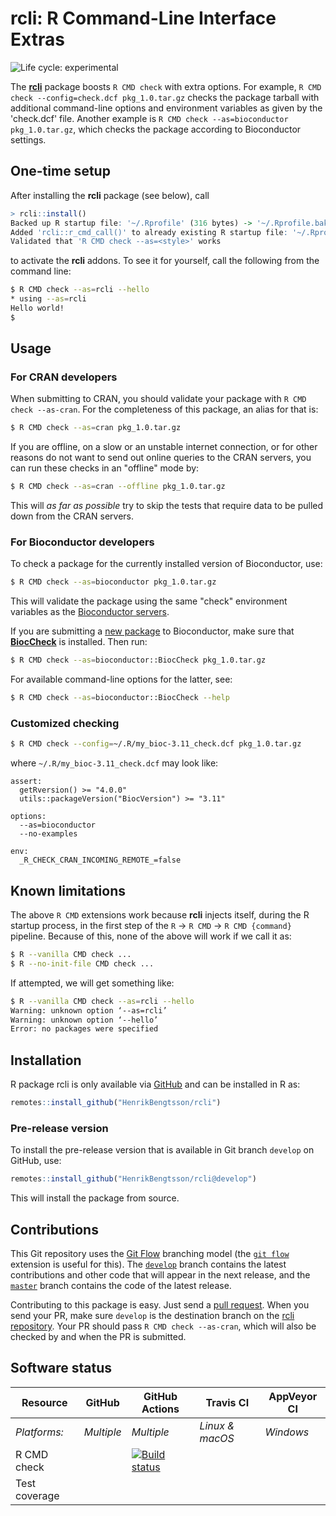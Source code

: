 # rcli: R Command-Line Interface Extras

![Life cycle: experimental](https://img.shields.io/badge/lifecycle-experimental-orange.svg)

The **[rcli]** package boosts `R CMD check` with extra options.  For example, `R CMD check --config=check.dcf pkg_1.0.tar.gz` checks the package tarball with additional command-line options and environment variables as given by the 'check.dcf' file.  Another example is `R CMD check --as=bioconductor pkg_1.0.tar.gz`, which checks the package according to Bioconductor settings.


## One-time setup

After installing the **rcli** package (see below), call

```r
> rcli::install()
Backed up R startup file: '~/.Rprofile' (316 bytes) -> '~/.Rprofile.bak.20200425-210609' (316 bytes)
Added 'rcli::r_cmd_call()' to already existing R startup file: '~/.Rprofile'
Validated that 'R CMD check --as=<style>' works
```

to activate the **rcli** addons.  To see it for yourself, call the following from the command line:

```sh
$ R CMD check --as=rcli --hello
* using --as=rcli
Hello world!
$ 
```


## Usage

### For CRAN developers

When submitting to CRAN, you should validate your package with `R CMD check --as-cran`.  For the completeness of this package, an alias for that is:

```sh
$ R CMD check --as=cran pkg_1.0.tar.gz
```

If you are offline, on a slow or an unstable internet connection, or for other reasons do not want to send out online queries to the CRAN servers, you can run these checks in an "offline" mode by:

```sh
$ R CMD check --as=cran --offline pkg_1.0.tar.gz
```

This will _as far as possible_ try to skip the tests that require data to be pulled down from the CRAN servers.  



### For Bioconductor developers

To check a package for the currently installed version of Bioconductor, use:

```sh
$ R CMD check --as=bioconductor pkg_1.0.tar.gz
```

This will validate the package using the same "check" environment variables as the [Bioconductor servers](https://github.com/Bioconductor/BBS).

If you are submitting a [new package](https://bioconductor.org/developers/package-guidelines/) to Bioconductor, make sure that **[BiocCheck]** is installed.  Then run:

```sh
$ R CMD check --as=bioconductor::BiocCheck pkg_1.0.tar.gz
```

For available command-line options for the latter, see:

```sh
$ R CMD check --as=bioconductor::BiocCheck --help
```


### Customized checking

```sh
$ R CMD check --config=~/.R/my_bioc-3.11_check.dcf pkg_1.0.tar.gz
```

where `~/.R/my_bioc-3.11_check.dcf` may look like:

```
assert:
  getRversion() >= "4.0.0"
  utils::packageVersion("BiocVersion") >= "3.11"
  
options:
  --as=bioconductor
  --no-examples

env:
  _R_CHECK_CRAN_INCOMING_REMOTE_=false
```


## Known limitations

The above `R CMD` extensions work because **rcli** injects itself, during the R startup process, in the first step of the `R` -> `R CMD` -> `R CMD {command}` pipeline.  Because of this, none of the above will work if we call it as:

```sh
$ R --vanilla CMD check ...
$ R --no-init-file CMD check ...
```

If attempted, we will get something like:

```sh
$ R --vanilla CMD check --as=rcli --hello
Warning: unknown option ‘--as=rcli’
Warning: unknown option ‘--hello’
Error: no packages were specified
```

[BiocCheck]: https://bioconductor.org/packages/BiocCheck/
[rcli]: https://github.com/HenrikBengtsson/rcli

## Installation
R package rcli is only available via [GitHub](https://github.com/HenrikBengtsson/rcli) and can be installed in R as:
```r
remotes::install_github("HenrikBengtsson/rcli")
```

### Pre-release version

To install the pre-release version that is available in Git branch `develop` on GitHub, use:
```r
remotes::install_github("HenrikBengtsson/rcli@develop")
```
This will install the package from source.  



## Contributions

This Git repository uses the [Git Flow](http://nvie.com/posts/a-successful-git-branching-model/) branching model (the [`git flow`](https://github.com/petervanderdoes/gitflow-avh) extension is useful for this).  The [`develop`](https://github.com/HenrikBengtsson/rcli/tree/develop) branch contains the latest contributions and other code that will appear in the next release, and the [`master`](https://github.com/HenrikBengtsson/rcli) branch contains the code of the latest release.

Contributing to this package is easy.  Just send a [pull request](https://help.github.com/articles/using-pull-requests/).  When you send your PR, make sure `develop` is the destination branch on the [rcli repository](https://github.com/HenrikBengtsson/rcli).  Your PR should pass `R CMD check --as-cran`, which will also be checked by  and  when the PR is submitted.


## Software status

| Resource      | GitHub        | GitHub Actions      | Travis CI       | AppVeyor CI      |
| ------------- | ------------------- | ------------------- | --------------- | ---------------- |
| _Platforms:_  | _Multiple_          | _Multiple_          | _Linux & macOS_ | _Windows_        |
| R CMD check   |  | <a href="https://github.com/HenrikBengtsson/rcli/actions?query=workflow%3AR-CMD-check"><img src="https://github.com/HenrikBengtsson/rcli/workflows/R-CMD-check/badge.svg?branch=develop" alt="Build status"></a>       |    |  |
| Test coverage |                     |                     |      |                  |
